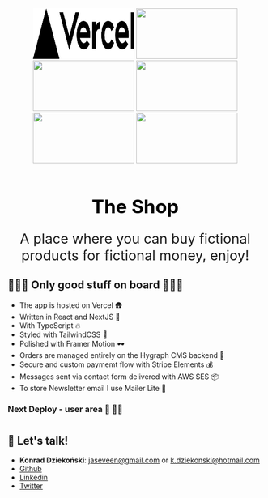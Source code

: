 <div align="center">
  <img src="https://raw.githubusercontent.com/dziekonskik/theshop/main/public/vercel.svg" width="200" height="100">
  <img src="https://logosandtypes.com/wp-content/uploads/2021/04/framer-motion.svg" width="200" height="100">
  <img src="https://upload.wikimedia.org/wikipedia/commons/8/8e/Nextjs-logo.svg" width="200" height="100">
  <img src="https://upload.wikimedia.org/wikipedia/commons/a/a7/React-icon.svg" width="200" height="100">
  <img src="https://www.pscloud.pl/wp-content/uploads/2019/11/1280px-Amazon_Web_Services_Logo.svg.png" width="200" height="100">
  <img src="https://upload.wikimedia.org/wikipedia/commons/5/5e/MailerLite_Logo.svg" width="200" height="100">
</div>

<h1 align="center" style="margin-top: 60px;color: black;font-size: 37px;">The Shop
</h1>
<p align="center" style="font-size: 27px;margin-top: 20px">A place where you can buy fictional products for fictional money,
            enjoy!</p>

## 🔆🔆🔆 Only good stuff on board 🔆🔆🔆

- The app is hosted on Vercel 🛖
- Written in React and NextJS 👑
- With TypeScript 🔥
- Styled with TailwindCSS 👔
- Polished with Framer Motion 🕶
- Orders are managed entirely on the Hygraph CMS backend 🚧
- Secure and custom paymemt flow with Stripe Elements 💰
- Messages sent via contact form delivered with AWS SES 📦
- To store Newsletter email I use Mailer Lite 📩

### Next Deploy - user area 🙋 🙋‍♂️

<h2 style="margin-top: 40px;" >💬 Let's talk!</h2>

- **Konrad Dziekoński**: [<jaseveen@gmail.com>](mailto:jaseveen@gmail.com) or [<k.dziekonski@hotmail.com>](mailto:k.dziekonski@hotmail.com)
- [Github](https://github.com/dziekonskik)
- [Linkedin](https://www.linkedin.com/in/konrad-dziekonski/)
- [Twitter](https://twitter.com/jaSeveenPL)
